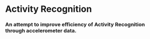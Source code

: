 # Activity Recognition

### An attempt to improve efficiency of Activity Recognition through accelerometer data.



